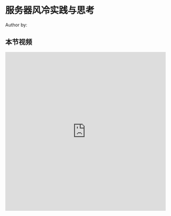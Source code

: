 <!--Copyright © ZOMI 适用于[License](https://github.com/Infrasys-AI/AIInfra)版权许可-->

# 服务器风冷实践与思考

Author by: 

## 本节视频

<html>
<iframe src="https://player.bilibili.com/player.html?isOutside=true&aid=114990400937253&bvid=BV1mftyzZEB9&cid=31555915523&p=1&danmaku=0&t=30&autoplay=0" width="100%" height="500" scrolling="no" border="0" frameborder="no" framespacing="0" allowfullscreen="true"> </iframe>
</html>
